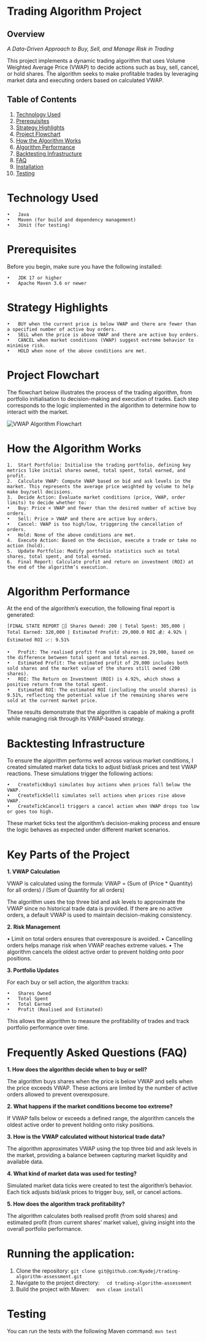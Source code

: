 # **Trading Algorithm Project**

## Overview

_A Data-Driven Approach to Buy, Sell, and Manage Risk in Trading_

This project implements a dynamic trading algorithm that uses Volume Weighted Average Price (VWAP) to decide actions such as buy, sell, cancel, or hold shares. The algorithm seeks to make profitable trades by leveraging market data and executing orders based on calculated VWAP.

## Table of Contents
1. [Technology Used](#technology-used)
2. [Prerequisites](#prerequisites)
3. [Strategy Highlights](#strategy-highlights)
4. [Project Flowchart](#project-flowchart)
5. [How the Algorithm Works](#how-the-algorithm-works)
6. [Algorithm Performance](#algorithm-performance)
7. [Backtesting Infrastructure](#backtesting-infrastructure)
8. [FAQ](#frequently-asked-questions)
9. [Installation](#installation)
10. [Testing](#testing)

# Technology Used

	•	Java
	•	Maven (for build and dependency management)
	•	JUnit (for testing)

# Prerequisites

Before you begin, make sure you have the following installed:

	•	JDK 17 or higher
	•	Apache Maven 3.6 or newer

# Strategy Highlights

	•	BUY when the current price is below VWAP and there are fewer than a specified number of active buy orders.
	•	SELL when the price is above VWAP and there are active buy orders.
	•	CANCEL when market conditions (VWAP) suggest extreme behavior to minimise risk.
	•	HOLD when none of the above conditions are met.

# Project Flowchart

The flowchart below illustrates the process of the trading algorithm, from portfolio initialisation to decision-making and execution of trades. Each step corresponds to the logic implemented in the algorithm to determine how to interact with the market.

![VWAP Algorithm Flowchart](VWAP_Algorithm_Flowchart.jpeg)

# How the Algorithm Works

	1.	Start Portfolio: Initialise the trading portfolio, defining key metrics like initial shares owned, total spent, total earned, and profit.
	2.	Calculate VWAP: Compute VWAP based on bid and ask levels in the market. This represents the average price weighted by volume to help make buy/sell decisions.
	3.	Decide Action: Evaluate market conditions (price, VWAP, order limits) to decide whether to:
	•	Buy: Price < VWAP and fewer than the desired number of active buy orders.
	•	Sell: Price > VWAP and there are active buy orders.
	•	Cancel: VWAP is too high/low, triggering the cancellation of orders.
	•	Hold: None of the above conditions are met.
	4.	Execute Action: Based on the decision, execute a trade or take no action (hold).
	5.	Update Portfolio: Modify portfolio statistics such as total shares, total spent, and total earned.
	6.	Final Report: Calculate profit and return on investment (ROI) at the end of the algorithm’s execution.

# Algorithm Performance

At the end of the algorithm’s execution, the following final report is generated:

`[FINAL STATE REPORT 🏦] Shares Owned: 200 | Total Spent: 305,000 | Total Earned: 320,000 | Estimated Profit: 29,000.0
ROI 💰: 4.92% | Estimated ROI 📈: 9.51%`

	•	Profit: The realised profit from sold shares is 29,000, based on the difference between total spent and total earned.
	•	Estimated Profit: The estimated profit of 29,000 includes both sold shares and the market value of the shares still owned (200 shares).
	•	ROI: The Return on Investment (ROI) is 4.92%, which shows a positive return from the total spent.
	•	Estimated ROI: The estimated ROI (including the unsold shares) is 9.51%, reflecting the potential value if the remaining shares were sold at the current market price.

These results demonstrate that the algorithm is capable of making a profit while managing risk through its VWAP-based strategy.

# Backtesting Infrastructure

To ensure the algorithm performs well across various market conditions, I created simulated market data ticks to adjust bid/ask prices and test VWAP reactions. These simulations trigger the following actions:

	•	CreateTickBuy1 simulates buy actions when prices fall below the VWAP.
	•	CreateTickSell1 simulates sell actions when prices rise above VWAP.
	•	CreateTickCancel1 triggers a cancel action when VWAP drops too low or goes too high.

These market ticks test the algorithm’s decision-making process and ensure the logic behaves as expected under different market scenarios.

# Key Parts of the Project

**1. VWAP Calculation**

VWAP is calculated using the formula:
VWAP = (Sum of (Price * Quantity) for all orders) / (Sum of Quantity for all orders)

The algorithm uses the top three bid and ask levels to approximate the VWAP since no historical trade data is provided. If there are no active orders, a default VWAP is used to maintain decision-making consistency.

**2. Risk Management**

   •	Limit on total orders ensures that overexposure is avoided.
   •	Cancelling orders helps manage risk when VWAP reaches extreme values.
   •	The algorithm cancels the oldest active order to prevent holding onto poor positions.

**3. Portfolio Updates**

For each buy or sell action, the algorithm tracks:

	•	Shares Owned
	•	Total Spent
	•	Total Earned
	•	Profit (Realised and Estimated)

This allows the algorithm to measure the profitability of trades and track portfolio performance over time.

# Frequently Asked Questions (FAQ)

**1. How does the algorithm decide when to buy or sell?**
   
The algorithm buys shares when the price is below VWAP and sells when the price exceeds VWAP. These actions are limited by the number of active orders allowed to prevent overexposure.

**2. What happens if the market conditions become too extreme?**
   
If VWAP falls below or exceeds a defined range, the algorithm cancels the oldest active order to prevent holding onto risky positions.

**3. How is the VWAP calculated without historical trade data?**
   
The algorithm approximates VWAP using the top three bid and ask levels in the market, providing a balance between capturing market liquidity and available data.

**4. What kind of market data was used for testing?**
   
Simulated market data ticks were created to test the algorithm’s behavior. Each tick adjusts bid/ask prices to trigger buy, sell, or cancel actions.

**5. How does the algorithm track profitability?**
   
The algorithm calculates both realised profit (from sold shares) and estimated profit (from current shares’ market value), giving insight into the overall portfolio performance.

# Running the application:
1.	Clone the repository:
      `git clone git@github.com:Nyadej/trading-algorithm-assessment.git
      `
2. Navigate to the project directory:
   `   cd trading-algorithm-assessment
   `
3. Build the project with Maven:
   `   mvn clean install
   `

# Testing
You can run the tests with the following Maven command:
`mvn test`

